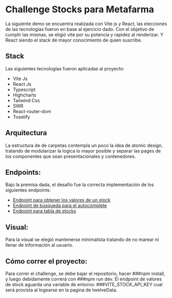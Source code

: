 # Challenge Stocks para Metafarma
 
 La siguiente demo se encuentra realizada con Vite js y React, las elecciones de las tecnologías fueron en base al ejercicio dado. Con el objetivo de cumplir las mismas, se eligió vite por su potencia y rapidez al renderizar. Y React siendo el stack de mayor conocimiento de quien suscribe. 
 
## Stack
 Las siguientes tecnologías fueron aplicadas al proyecto:
- Vite Js
- React Js
- Typescript
- Highcharts
- Tailwind Css
- SWR
- React-router-dom
- Toastify
 
## Arquitectura
La estructura de de carpetas contempla un poco la idea de atomic design, tratando de modularizar la logica lo mayor posible y separar las pages de los componentes que sean presentacionales y contenedores.
 
## Endpoints:
Bajo la premisa dada, el desafío fue la correcta implementación de los siguientes endpoints:

- [Endpoint para obtener los valores de un stock](https://api.twelvedata.com/time_series?symbol=TSLA&interval=5min&start_date=2021-04-16%2009:48:00&end_date=2021-04-16%2019:48:00&apikey=*************)
- [Endpoint de búsqueda para el autocomplete](https://api.twelvedata.com/stocks?symbol=NFLX&amp;source=docs)
- [Endpoint para tabla de stocks](https://api.twelvedata.com/stocks)

## Visual:

Para la visual se elegió mantenerse minimalista tratando de no marear ni llenar de información al usuario. 

## Cómo correr el proyecto: 
Para correr el challenge, se debe bajar el repositorio, hacer ###npm install, y luego debidamente correrá con ###npm run dev. El endpoint de valores de stock aguarda una variable de entorno: ###VITE_STOCK_API_KEY cual será provista al logearse en la pagina de twelveData. 
